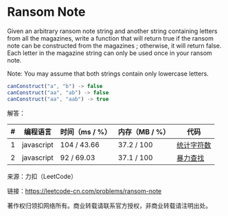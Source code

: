# Ransom Note

Given an arbitrary ransom note string and another string containing letters from all the magazines, write a function that will return true if the ransom note can be constructed from the magazines ; otherwise, it will return false.
Each letter in the magazine string can only be used once in your ransom note.

Note:
You may assume that both strings contain only lowercase letters.

``` javascript
canConstruct("a", "b") -> false
canConstruct("aa", "ab") -> false
canConstruct("aa", "aab") -> true
```

解答：

**#**|**编程语言**|**时间（ms / %）**|**内存（MB / %）**|**代码**
--|--|--|--|--
1|javascript|104 / 43.66|37.2 / 100|[统计字符数](./javascript/ac_v1.js)
2|javascript|92 / 69.03|37.1 / 100|[暴力查找](./javascript/ac_v2.js)

来源：力扣（LeetCode）

链接：https://leetcode-cn.com/problems/ransom-note

著作权归领扣网络所有。商业转载请联系官方授权，非商业转载请注明出处。
